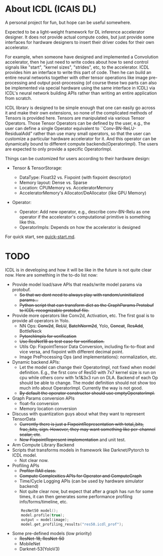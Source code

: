 # About ICDL (ICAIS DL)
A personal project for fun, but hope can be useful somewhere.

Expected to be a light-weight framework for DL inference accelerator designer. It does not provide actual compute codes, but just provide some interfaces for hardware designers to insert their driver codes for their own accelerator. 

For example, when someone have designed and implemented a Convolution accelerator, then he just need to write codes about how to send control signals like "start", "kernel sizes", "strides", etc, to the accelerator. ICDL provides him an interface to write this part of code. Then he can build an entire neural networks together with other tensor operations like image pre-processing and output post-processing (of course these two parts can also be implemented via special hardware using the same interface in ICDL) via ICDL's neural network building APIs rather than writing an entire application from scratch.

ICDL library is designed to be simple enough that one can easily go across it and make their own extensions, so none of the complicated methods of Tensors is provided here. Tensors are manipulated via various Tensor Operators. Those Tensor Operators can be defined by the user, e.g., the user can define a single Operator equivalent to ``Conv-BN-ReLU-ResidualAdd" rather than use many small operators, so that the user can customize a particular hardware accelerator for it. And this operator can be dynamically bound to different compute backends(OperatorImpl). The users are expected to only provide a specific OperatorImpl.


Things can be customized for users according to their hardware design: 
* Tensor & TensorStorage:
   
   * DataType: Float32 vs. Fixpoint (with fixpoint descriptor)
   * Memory layout: Dense vs. Sparse
   * Location: CPUMemory vs. AcceleratorMemory
   * AcceleratorMemory's Allocator/DeAllocator (like GPU Memory)
* Operator:
   * Operator: Add new operator, e.g., describe conv-BN-Relu as one operator if the accelerator's computational primitive is something like this.
   * OperatorImpls: Depends on how the accelerator is designed


For quick start, see [quick-start.md](./docs/quick-start.md).


# TODO
ICDL is in developing and how it will be like in the future is not quite clear now.
Here are something in the to-do list now:
* Provide model load/save APIs that reads/write model params via protobuf.
    * ~~So that we dont need to always play with random/uninitialized params...~~
    * ~~Python script that can transform dict as the GraphParams Protobuf to ICDL-recognizable protobuf file.~~
* Provide more operators like Conv2d, Activation, etc. The first goal is to provide all operators in Yolo. 
    * NN Ops: ~~Conv2d~~, ~~ReLU~~, ~~BatchNorm2d~~, Yolo, ~~Concat~~, ~~ResAdd~~, BottleNeck
    * ~~PytorchImpls for verification~~
    * ~~Use ResNet18 as test case for verification.~~
    * Utils Op: FixpointTensor Data Conversion, including fix-to-float and vice versa, and fixpoint with different decimal point.
    * Image PreProcessing Ops (and implementations): normalization, etc.
* Dynamic backend APIs:
    * Let the model can change their OperatorImpl, not fixed when model definition. E.g., the first conv of Res50 with 7x7 kernel size is run on cpu while others conv with 1x1&3x3 run on DLA. Backend of each Op should be able to change. The model definition should not show too much info about OperatorImpl. Currently the way is not good.
    * ~~By default the operator constructor should use emptyOperatorImpl.~~
* Graph Params conversion APIs
    * float-fix conversion
    * Memory location conversion
* Discuss with quantization guys about what they want to represent TensorData
    * ~~Currently there is just a FixpointRepresentation with total_bits, frac_bits, sign. However, they may want something like per-channel scalar, etc~~.
    * ~~New FixpointRepresent implementation~~ and unit test.
* Arm Compute Library Backend
* Scripts that transforms models in framework like Darknet/Pytorch to ICDL model.
    * Not clear now.
* Profiling APIs
    * ~~Profiler RAII class.~~
    * ~~Compute Complexities APIs for Operator and ComputeGraph~~
    * Time/Cycle Logging APIs (can be used by hardware simulator backend)
    * Not quite clear now, but expect that after a graph has run for some times, it can then generates some performance profiling info/forms/timeline, etc. 
    ```cpp
        ResNet50 model();
        model.profile(true);
        output = model(image);
        model.get_profiling_results("res50.icdl_prof");
    ```
* Some pre-defined models (low priority)
    * ~~ResNet-18, ResNet-50~~
    * MobileNet
    * Darknet-53(YoloV3)
